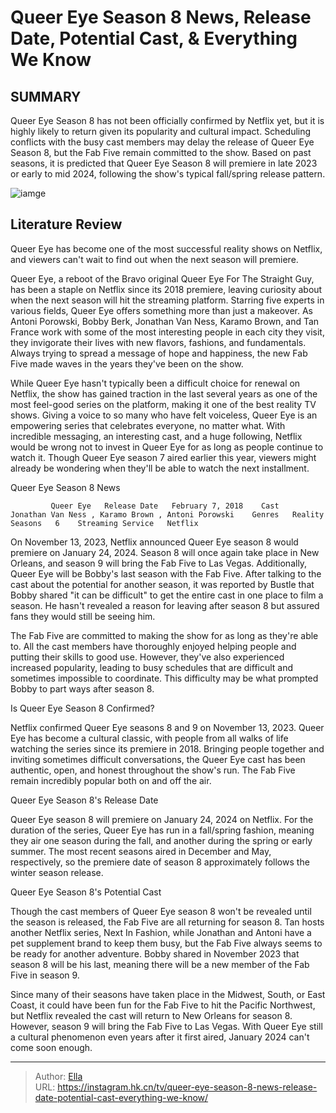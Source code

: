 # Queer Eye Season 8 News, Release Date, Potential Cast, &amp; Everything We Know


## SUMMARY 



  Queer Eye Season 8 has not been officially confirmed by Netflix yet, but it is highly likely to return given its popularity and cultural impact.   Scheduling conflicts with the busy cast members may delay the release of Queer Eye Season 8, but the Fab Five remain committed to the show.   Based on past seasons, it is predicted that Queer Eye Season 8 will premiere in late 2023 or early to mid 2024, following the show&#39;s typical fall/spring release pattern.  

![iamge](https://static1.srcdn.com/wordpress/wp-content/uploads/2023/11/victoria-will-pub-retitled_-queer-eye-season-8_-news-release-date-potential-cast-everything-we-know.jpg)

## Literature Review
Queer Eye has become one of the most successful reality shows on Netflix, and viewers can&#39;t wait to find out when the next season will premiere.




Queer Eye, a reboot of the Bravo original Queer Eye For The Straight Guy, has been a staple on Netflix since its 2018 premiere, leaving curiosity about when the next season will hit the streaming platform. Starring five experts in various fields, Queer Eye offers something more than just a makeover. As Antoni Porowski, Bobby Berk, Jonathan Van Ness, Karamo Brown, and Tan France work with some of the most interesting people in each city they visit, they invigorate their lives with new flavors, fashions, and fundamentals. Always trying to spread a message of hope and happiness, the new Fab Five made waves in the years they&#39;ve been on the show.




While Queer Eye hasn&#39;t typically been a difficult choice for renewal on Netflix, the show has gained traction in the last several years as one of the most feel-good series on the platform, making it one of the best reality TV shows. Giving a voice to so many who have felt voiceless, Queer Eye is an empowering series that celebrates everyone, no matter what. With incredible messaging, an interesting cast, and a huge following, Netflix would be wrong not to invest in Queer Eye for as long as people continue to watch it. Though Queer Eye season 7 aired earlier this year, viewers might already be wondering when they&#39;ll be able to watch the next installment.


 Queer Eye Season 8 News 
          

             Queer Eye   Release Date   February 7, 2018    Cast   Jonathan Van Ness , Karamo Brown , Antoni Porowski    Genres   Reality    Seasons   6    Streaming Service   Netflix       




On November 13, 2023, Netflix announced Queer Eye season 8 would premiere on January 24, 2024. Season 8 will once again take place in New Orleans, and season 9 will bring the Fab Five to Las Vegas. Additionally, Queer Eye will be Bobby&#39;s last season with the Fab Five. After talking to the cast about the potential for another season, it was reported by Bustle that Bobby shared &#34;it can be difficult&#34; to get the entire cast in one place to film a season. He hasn&#39;t revealed a reason for leaving after season 8 but assured fans they would still be seeing him.

The Fab Five are committed to making the show for as long as they&#39;re able to. All the cast members have thoroughly enjoyed helping people and putting their skills to good use. However, they&#39;ve also experienced increased popularity, leading to busy schedules that are difficult and sometimes impossible to coordinate. This difficulty may be what prompted Bobby to part ways after season 8.



 Is Queer Eye Season 8 Confirmed? 

 




Netflix confirmed Queer Eye seasons 8 and 9 on November 13, 2023. Queer Eye has become a cultural classic, with people from all walks of life watching the series since its premiere in 2018. Bringing people together and inviting sometimes difficult conversations, the Queer Eye cast has been authentic, open, and honest throughout the show&#39;s run. The Fab Five remain incredibly popular both on and off the air.



 Queer Eye Season 8&#39;s Release Date 
          

Queer Eye season 8 will premiere on January 24, 2024 on Netflix. For the duration of the series, Queer Eye has run in a fall/spring fashion, meaning they air one season during the fall, and another during the spring or early summer. The most recent seasons aired in December and May, respectively, so the premiere date of season 8 approximately follows the winter season release.






 Queer Eye Season 8&#39;s Potential Cast 
          

Though the cast members of Queer Eye season 8 won&#39;t be revealed until the season is released, the Fab Five are all returning for season 8. Tan hosts another Netflix series, Next In Fashion, while Jonathan and Antoni have a pet supplement brand to keep them busy, but the Fab Five always seems to be ready for another adventure. Bobby shared in November 2023 that season 8 will be his last, meaning there will be a new member of the Fab Five in season 9.

Since many of their seasons have taken place in the Midwest, South, or East Coast, it could have been fun for the Fab Five to hit the Pacific Northwest, but Netflix revealed the cast will return to New Orleans for season 8. However, season 9 will bring the Fab Five to Las Vegas. With Queer Eye still a cultural phenomenon even years after it first aired, January 2024 can&#39;t come soon enough.






---

> Author: [Ella](https://instagram.hk.cn/)  
> URL: https://instagram.hk.cn/tv/queer-eye-season-8-news-release-date-potential-cast-everything-we-know/  

